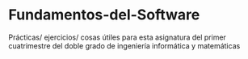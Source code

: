 # Fundamentos-del-Software
Prácticas/ ejercicios/ cosas útiles para esta asignatura del primer cuatrimestre del doble grado de ingeniería informática y matemáticas
